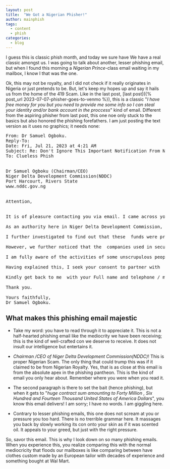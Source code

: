 ```yaml
---
layout: post
title:  "We Got a Nigerian Phisher!"
author: mainphish
tags:
  - content
  - phish
categories: 
  - blog
---
```

I guess this is classic phish month, and today we sure have We have a real 
classic amongst us. I was going to talk about another, lesser phishing email,
but when I found this morning a *Nigerian Prince*-class email waiting in my
mailbox, I know I that was the one. 

Ok, this may not be royalty, and I did not 
check if it really originates in Nigeria or just pretends to be. 
But, let's keep my hopes up and say it hails us from the home of the
419 Scam.
Like in the last post, [last post]({% post_url 2023-07-07-phisher-goes-to-venmo  %}),
this is a classic "*I have free money for you but you need to provide 
me some info so I can steal your identity and/or bank account in the 
proccess*" kind of email. 
Different from the aspiring phisher from last post, this one noe only stuck
to the basics but also honored the phishing forefathers. I am just posting the 
text version as it uses no graphics; it needs none:

<pre>
From: Dr Samuel Ogboku. <yachay@yachay.pe>
Reply-To: <drsamuelogboku55@gmail.com>
Date: Fri, Jul 21, 2023 at 4:21 AM
Subject: Re: Don't Ignore This Important Notification From Niger Delta Development Commission (NDDC).
To: Clueless Phish


Dr Samuel Ogboku (Chairman/CEO)
Niger Delta Development Commission(NDDC)
Port Harcourt, Rivers State
www.nddc.gov.ng


Attention,


It is of pleasure contacting you via email. I came across your contact via the World Trade Center (W.T.C.)   African Regional office, without disclosure of my intentions which is personal.

As an authority here in Niger Delta Development Commission, I noticed  three executed contracts which have not been paid for and the contractors who executed these contracts could not be traced or reached  till this moment.Upon my resumption in the office, I called for internal auditing after hand over, I realized  so many  financial lapses involving   huge  contract sum  amounting to Forty Million , Six Hundred and Fourteen Thousand United States of America Dollars (US$40,614,000 Million), Twenty One Million United States of America Dollars (UDS$21 Million ) and Ten Million, Five Hundred  Thousand (US$10,500,000)  respectively.

I further investigated to find out that these  funds were products of over invoicing  from contractors / companies whom  actually and genuinely were awarded  contracts respectively and they  executed the jobs and were duly paid  with Job completion certificates issued ,but my predecessors  could not move the left over  funds  due to unexpected call for their resignation/removal from the office ( WRONG TIMING).  Since their resignation,Some of them have  secretly and personally approached me  to cover  these transactions  for them by not disclosing to anyone or leave it in the  NDDC accounts/ records  in order not to implicate them, rather , i should  protect their image and   secure these funds for me and my cabinets as these funds have been there and cannot be declared to the Government , if disclosed, some higher authorities  will find ways to  claim it. I have recently discussed  and agreed with the Executive Project Director, Chief Accountant and  Financial Director  to secure and move this fund outside

However, we further noticed that the  companies used in securing these funds respectively were neither  incorporated  as a legal entity with the Corporate Affairs Commission nor registered with Niger Delta Development Commission as contractors, making it difficult to neither function in business nor authorize for contract payment.

I am fully aware of the activities of some unscrupulous people that are currently going on in our world today which you must have been fully acquainted with unpleasant stories, especially this part. But the truth also remains that the world has not been totally invaded by this group of people hence, people can still do businesses together all over the world and further establish healthier personal and business relationships.

Having explained this, I seek your consent to partner with  us and  secure this fund in your name or company's name. All documents shall be legally provided to suit the purpose . As the Chairman  /CEO of Niger Delta Development Commission(NDDC), I cannot risk or gamble with my position. There is no risk whatsoever attached. We will award you with 15% of any secured funds with you and our shares shall  also be invested with you in your country pending when our tenure in the office will elapse.

Kindly get back to me  with your Full name and telephone / mobile number for more details if agreed to work with us.Also, I guarantee that this will be executed under legitimate arrangements that will protect you from any breach of the law.

Thank you.

Yours faithfully,
Dr Samuel Ogboku.
</pre>

## What makes this phishing email majestic

- Take my word: you have to read through it to appreciate it. This is not 
a half-hearted phishing email like the mediocrity we have been receiving;
this is the kind of well-crafted con we deserve to receive. It does not
insult our intelligence but entertains it. 

- *Chairman  /CEO of Niger Delta Development Commission(NDDC)*! This is 
proper Nigerian Scam. The only thing that could trump this was if it claimed
to be from Nigerian Royalty. Yes, that is as close at this email is from the
absolute apex in the phishing pantheon. This is the kind of email you only
hear about. Remember where you were when you read it.

- The second paragraph is there to set the bait (hence phishing), but when 
it gets to "*huge  contract sum  amounting to Forty Million , Six Hundred and Fourteen Thousand United States of America 
Dollars*", you know
this email delivers! I am sorry; I have no words. I am giggling here.

- Contrary to lesser phishing emails, this one does not scream at you or
pressure you too hard.
There is no trerrible grammar here.
It massages you back by slowly working its con onto
your skin as if it was scented oil. It appeals to your greed, but just with 
the right pressure.

So, savor this email. This is why I look down on so many phishing
emails. When you experience this, you realize comparing this with the
normal mediocricity that floods our mailboxes is like
comparing between have clothes custom made by an European tailor with decades
of experience and something bought at Wal Mart.

